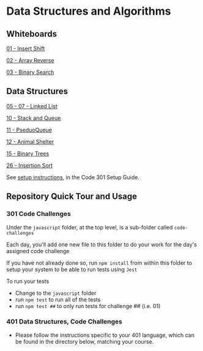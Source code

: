 # Data Structures and Algorithms

## Whiteboards

[01 - Insert Shift](java/whiteboards/insert-shift/README.md)

[02 - Array Reverse](java/whiteboards/arrayReverse/README.md)

[03 - Binary Search](java/whiteboards/bindarySearch/README.md)

## Data Structures

[05 - 07 - Linked List](java/datastructures/README.md)

[10 - Stack and Queue](java/datastructures/README.md)

[11 - PseduoQueue](java/datastructures/README.md)

[12 - Animal Shelter](java/datastructures/lib/src/main/java/datastructures/animalshelter/README.md)

[15 - Binary Trees](java/datastructures/lib/src/main/java/datastructures/trees/README.md)

[26 - Insertion Sort](java/datastructures/lib/src/main/java/sorts/insert/blog.md)



See [setup instructions](https://codefellows.github.io/setup-guide/code-301/3-code-challenges), in the Code 301 Setup Guide.

## Repository Quick Tour and Usage

### 301 Code Challenges

Under the `javascript` folder, at the top level, is a sub-folder called `code-challenges`

Each day, you'll add one new file to this folder to do your work for the day's assigned code challenge

If you have not already done so, run `npm install` from within this folder to setup your system to be able to run tests using `Jest`

To run your tests

- Change to the `javascript` folder
- run `npm test` to run all of the tests
- run `npm test ##` to only run tests for challenge ## (i.e. 01)

### 401 Data Structures, Code Challenges

- Please follow the instructions specific to your 401 language, which can be found in the directory below, matching your course.
